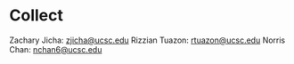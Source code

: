 # Collect

Zachary Jicha: zjicha@ucsc.edu
Rizzian Tuazon: rtuazon@ucsc.edu
Norris Chan: nchan6@ucsc.edu
